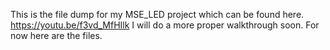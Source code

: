 
This is the file dump for my MSE_LED project which can be found here. https://youtu.be/f3vd_MfHIlk
I will do a more proper walkthrough soon. For now here are the files. 
